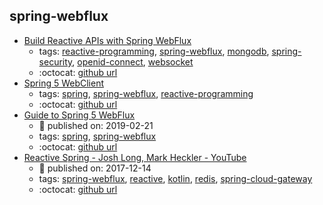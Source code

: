spring-webflux 
---
* [Build Reactive APIs with Spring WebFlux](https://developer.okta.com/blog/2018/09/24/reactive-apis-with-spring-webflux#secure-your-spring-webflux-reactive-api-with-oidc)
    * tags: [reactive-programming](../tags/reactive-programming.md), [spring-webflux](../tags/spring-webflux.md), [mongodb](../tags/mongodb.md), [spring-security](../tags/spring-security.md), [openid-connect](../tags/openid-connect.md), [websocket](../tags/websocket.md)
    * :octocat: [github url](https://github.com/oktadeveloper/okta-spring-webflux-react-example)
* [Spring 5 WebClient](https://www.baeldung.com/spring-5-webclient)
    * tags: [spring](../tags/spring.md), [spring-webflux](../tags/spring-webflux.md), [reactive-programming](../tags/reactive-programming.md)
    * :octocat: [github url](https://github.com/eugenp/tutorials/tree/master/spring-5-reactive)
* [Guide to Spring 5 WebFlux](https://www.baeldung.com/spring-webflux)
    * :calendar: published on: 2019-02-21
    * tags: [spring](../tags/spring.md), [spring-webflux](../tags/spring-webflux.md)
    * :octocat: [github url](https://github.com/eugenp/tutorials/tree/master/spring-5-reactive-security)
* [Reactive Spring - Josh Long, Mark Heckler - YouTube](https://www.youtube.com/watch?v=l7VBdWhtl7A)
    * :calendar: published on: 2017-12-14
    * tags: [spring-webflux](../tags/spring-webflux.md), [reactive](../tags/reactive.md), [kotlin](../tags/kotlin.md), [redis](../tags/redis.md), [spring-cloud-gateway](../tags/spring-cloud-gateway.md)
    * :octocat: [github url](https://github.com/joshlong/flux-flix-service)
